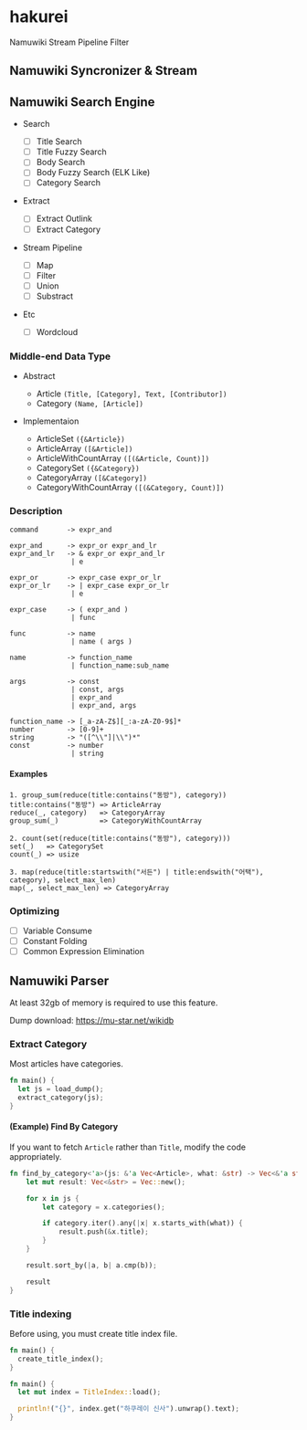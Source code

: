 # hakurei

Namuwiki Stream Pipeline Filter

## Namuwiki Syncronizer & Stream

## Namuwiki Search Engine

- Search

  - [ ] Title Search
  - [ ] Title Fuzzy Search
  - [ ] Body Search
  - [ ] Body Fuzzy Search (ELK Like)
  - [ ] Category Search

- Extract

  - [ ] Extract Outlink
  - [ ] Extract Category

- Stream Pipeline

  - [ ] Map
  - [ ] Filter
  - [ ] Union
  - [ ] Substract

- Etc

  - [ ] Wordcloud

### Middle-end Data Type

- Abstract

  - Article `(Title, [Category], Text, [Contributor])`
  - Category `(Name, [Article])`

- Implementaion

  - ArticleSet `({&Article})`
  - ArticleArray `([&Article])`
  - ArticleWithCountArray `([(&Article, Count)])`
  - CategorySet `({&Category})`
  - CategoryArray `([&Category])`
  - CategoryWithCountArray `([(&Category, Count)])`

### Description

```
command       -> expr_and

expr_and      -> expr_or expr_and_lr
expr_and_lr   -> & expr_or expr_and_lr
               | e

expr_or       -> expr_case expr_or_lr
expr_or_lr    -> | expr_case expr_or_lr
               | e

expr_case     -> ( expr_and )
               | func

func          -> name
               | name ( args )

name          -> function_name
               | function_name:sub_name

args          -> const
               | const, args
               | expr_and
               | expr_and, args

function_name -> [_a-zA-Z$][_:a-zA-Z0-9$]*
number        -> [0-9]+
string        -> "([^\\"]|\\")*"
const         -> number
               | string
```

#### Examples

```
1. group_sum(reduce(title:contains("동방"), category))
title:contains("동방") => ArticleArray
reduce(_, category)   => CategoryArray
group_sum(_)          => CategoryWithCountArray

2. count(set(reduce(title:contains("동방"), category)))
set(_)   => CategorySet
count(_) => usize

3. map(reduce(title:startswith("서든") | title:endswith("어택"), category), select_max_len)
map(_, select_max_len) => CategoryArray
```

### Optimizing

- [ ] Variable Consume
- [ ] Constant Folding
- [ ] Common Expression Elimination

## Namuwiki Parser

At least 32gb of memory is required to use this feature.

Dump download: https://mu-star.net/wikidb

### Extract Category

Most articles have categories.

```rs
fn main() {
  let js = load_dump();
  extract_category(js);
}
```

#### (Example) Find By Category

If you want to fetch `Article` rather than `Title`, modify the code appropriately.

```rs
fn find_by_category<'a>(js: &'a Vec<Article>, what: &str) -> Vec<&'a str> {
    let mut result: Vec<&str> = Vec::new();

    for x in js {
        let category = x.categories();

        if category.iter().any(|x| x.starts_with(what)) {
            result.push(&x.title);
        }
    }

    result.sort_by(|a, b| a.cmp(b));

    result
}
```

### Title indexing

Before using, you must create title index file.

```rs
fn main() {
  create_title_index();
}
```

```rs
fn main() {
  let mut index = TitleIndex::load();

  println!("{}", index.get("하쿠레이 신사").unwrap().text);
}
```
